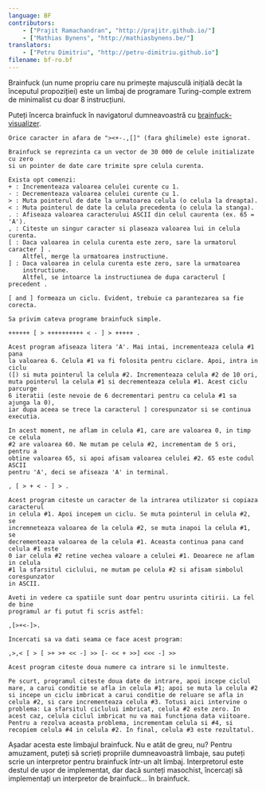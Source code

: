 ```yaml
---
language: BF
contributors:
    - ["Prajit Ramachandran", "http://prajitr.github.io/"]
    - ["Mathias Bynens", "http://mathiasbynens.be/"]
translators:
    - ["Petru Dimitriu", "http://petru-dimitriu.github.io"]
filename: bf-ro.bf
---
```


Brainfuck (un nume propriu care nu primește majusculă inițială decât la începutul
propoziției) este un limbaj de programare Turing-comple extrem de minimalist cu
doar 8 instrucțiuni.

Puteți încerca brainfuck în navigatorul dumneavoastră cu [brainfuck-visualizer](http://fatiherikli.github.io/brainfuck-visualizer/).

```
Orice caracter in afara de "><+-.,[]" (fara ghilimele) este ignorat.

Brainfuck se reprezinta ca un vector de 30 000 de celule initializate cu zero
si un pointer de date care trimite spre celula curenta.

Exista opt comenzi:
+ : Incrementeaza valoarea celulei curente cu 1.
- : Decrementeaza valoarea celulei curente cu 1.
> : Muta pointerul de date la urmatoarea celula (o celula la dreapta).
< : Muta pointerul de date la celula precedenta (o celula la stanga).
. : Afiseaza valoarea caracterului ASCII din celul caurenta (ex. 65 = 'A').
, : Citeste un singur caracter si plaseaza valoarea lui in celula curenta.
[ : Daca valoarea in celula curenta este zero, sare la urmatorul caracter ] .
    Altfel, merge la urmatoarea instructiune.
] : Daca valoarea in celula curenta este zero, sare la urmatoarea
	instructiune.
    Altfel, se intoarce la instructiunea de dupa caracterul [ precedent .

[ and ] formeaza un ciclu. Evident, trebuie ca parantezarea sa fie corecta.

Sa privim cateva programe brainfuck simple.

++++++ [ > ++++++++++ < - ] > +++++ .

Acest program afiseaza litera 'A'. Mai intai, incrementeaza celula #1 pana
la valoarea 6. Celula #1 va fi folosita pentru ciclare. Apoi, intra in ciclu
([) si muta pointerul la celula #2. Incrementeaza celula #2 de 10 ori,
muta pointerul la celula #1 si decrementeaza celula #1. Acest ciclu parcurge
6 iteratii (este nevoie de 6 decrementari pentru ca celula #1 sa ajunga la 0),
iar dupa aceea se trece la caracterul ] corespunzator si se continua executia.

In acest moment, ne aflam in celula #1, care are valoarea 0, in timp ce celula
#2 are valoarea 60. Ne mutam pe celula #2, incrementam de 5 ori, pentru a
obtine valoarea 65, si apoi afisam valoarea celulei #2. 65 este codul ASCII
pentru 'A', deci se afiseaza 'A' in terminal.

, [ > + < - ] > .

Acest program citeste un caracter de la intrarea utilizator si copiaza caracterul
in celula #1. Apoi incepem un ciclu. Se muta pointerul in celula #2, se
incremneteaza valoarea de la celula #2, se muta inapoi la celula #1, se
decrementeaza valoarea de la celula #1. Aceasta continua pana cand celula #1 este
0 iar celula #2 retine vechea valoare a celulei #1. Deoarece ne aflam in celula
#1 la sfarsitul ciclului, ne mutam pe celula #2 si afisam simbolul corespunzator
in ASCII.

Aveti in vedere ca spatiile sunt doar pentru usurinta citirii. La fel de bine
programul ar fi putut fi scris astfel:

,[>+<-]>.

Incercati sa va dati seama ce face acest program:

,>,< [ > [ >+ >+ << -] >> [- << + >>] <<< -] >>

Acest program citeste doua numere ca intrare si le inmulteste.

Pe scurt, programul citeste doua date de intrare, apoi incepe ciclul
mare, a carui conditie se afla in celula #1; apoi se muta la celula #2
si incepe un ciclu imbricat a carui conditie de reluare se afla in
celula #2, si care incrementeaza celula #3. Totusi aici intervine o
problema: La sfarsitul ciclului imbricat, celula #2 este zero. In
acest caz, celula ciclul imbricat nu va mai functiona data viitoare.
Pentru a rezolva aceasta problema, incrementam celula si #4, si
recopiem celula #4 in celula #2. In final, celula #3 este rezultatul.
```

Așadar acesta este limbajul brainfuck. Nu e atât de greu, nu? Pentru
amuzament, puteți să scrieți propriile dumneavoastră limbaje, sau puteți
scrie un interpretor pentru brainfuck într-un alt limbaj. Interpretorul
este destul de ușor de implementat, dar dacă sunteți masochist, încercați
să implementați un interpretor de brainfuck… în brainfuck.
